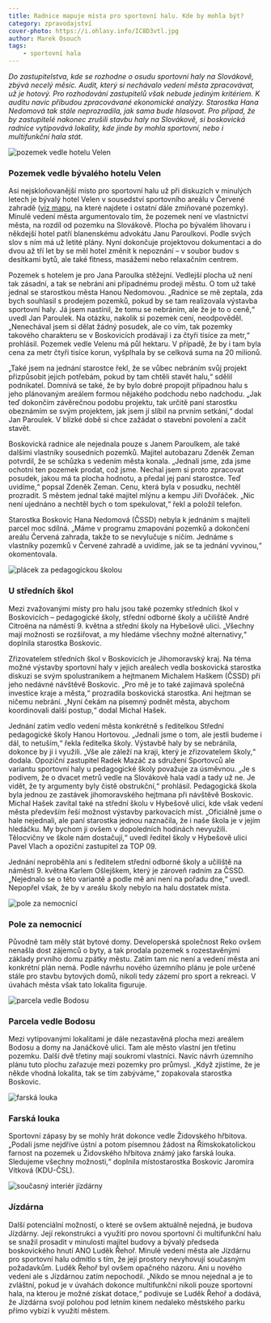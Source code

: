 ```yaml
---
title: Radnice mapuje místa pro sportovní halu. Kde by mohla být?
category: zpravodajství
cover-photo: https://i.ohlasy.info/IC8D3vtl.jpg
author: Marek Osouch
tags:
    - sportovní hala
---
```


*Do zastupitelstva, kde se rozhodne o osudu sportovní haly na Slovákově, zbývá necelý měsíc. Audit, který si nechávalo vedení města zpracovávat, už je hotový. Pro rozhodování zastupitelů však nebude jediným kritériem. K auditu navíc přibudou zpracovávané ekonomické analýzy. Starostka Hana Nedomová tak stále neprozradila, jak sama bude hlasovat. Pro případ, že by zastupitelé nakonec zrušili stavbu haly na Slovákově, si boskovická radnice vytipovává lokality, kde jinde by mohla sportovní, nebo i multifunkční hala stát.*

<img src="https://i.ohlasy.info/IC8D3vt.jpg" alt="pozemek vedle hotelu Velen" class="img-responsive">

### Pozemek vedle bývalého hotelu Velen

Asi nejskloňovanější místo pro sportovní halu už při diskuzích v minulých letech je bývalý hotel Velen v sousedství sportovního areálu v Červené zahradě ([viz mapu](http://mapy.cz/s/irAo), na které najdete i ostatní dále zmiňované pozemky). Minulé vedení města argumentovalo tím, že pozemek není ve vlastnictví města, na rozdíl od pozemku na Slovákově. Plocha po bývalém lihovaru i někdejší hotel patří blanenskému advokátu Janu Paroulkovi. Podle svých slov s ním má už letité plány. Nyní dokončuje projektovou dokumentaci a do dvou až tří let by se měl hotel změnit k nepoznání – v soubor budov s desítkami bytů, ale také fitness, masážemi nebo relaxačním centrem.

Pozemek s hotelem je pro Jana Paroulka stěžejní. Vedlejší plocha už není tak zásadní, a tak se nebrání ani případnému prodeji městu. O tom už také jednal se starostkou města Hanou Nedomovou. „Radnice se mě zeptala, zda bych souhlasil s prodejem pozemků, pokud by se tam realizovala výstavba sportovní haly. Já jsem nastínil, že tomu se nebráním, ale že je to o ceně,“ uvedl Jan Paroulek. Na otázku, nakolik si pozemek cení, neodpověděl. „Nenechával jsem si dělat žádný posudek, ale co vím, tak pozemky takového charakteru se v Boskovicích prodávají i za čtyři tisíce za metr,“ prohlásil. Pozemek vedle Velenu má půl hektaru. V případě, že by i tam byla cena za metr čtyři tisíce korun, vyšplhala by se celková suma na 20 milionů.
 
„Také jsem na jednání starostce řekl, že se vůbec nebráním svůj projekt přizpůsobit jejich potřebám, pokud by tam chtěli stavět halu,“ sdělil podnikatel. Domnívá se také, že by bylo dobré propojit případnou halu s jeho plánovaným areálem formou nějakého podchodu nebo nadchodu. „Jak teď dokončím závěrečnou podobu projektu, tak určitě paní starostku obeznámím se svým projektem, jak jsem jí slíbil na prvním setkání,“ dodal Jan Paroulek. V blízké době si chce zažádat o stavební povolení a začít stavět. 

Boskovická radnice ale nejednala pouze s Janem Paroulkem, ale také dalšími vlastníky sousedních pozemků. Majitel autobazaru Zdeněk Zeman potvrdil, že se schůzka s vedením města konala. „Jednali jsme, zda jsme ochotni ten pozemek prodat, což jsme. Nechal jsem si proto zpracovat posudek, jakou má ta plocha hodnotu, a předal jej paní starostce. Teď uvidíme,“ popsal Zdeněk Zeman. Cenu, která byla v posudku, nechtěl prozradit. S městem jednal také majitel mlýnu a kempu Jiří Dvořáček. „Nic není ujednáno a nechtěl bych o tom spekulovat,“ řekl a položil telefon.

Starostka Boskovic Hana Nedomová (ČSSD) nebyla k jednáním s majiteli parcel moc sdílná. „Máme v programu zmapování pozemků a dokončení areálu Červená zahrada, takže to se nevylučuje s ničím. Jednáme s vlastníky pozemků v Červené zahradě a uvidíme, jak se ta jednání vyvinou,“ okomentovala.

<img src="https://i.ohlasy.info/AVRP4gU.jpg" alt="plácek za pedagogickou školou" class="img-responsive">

### U středních škol  

Mezi zvažovanými místy pro halu jsou také pozemky středních škol v Boskovicích – pedagogické školy, střední odborné školy a učiliště André Citroëna na náměstí 9. května a střední školy na Hybešově ulici. „Všechny mají možnosti se rozšiřovat, a my hledáme všechny možné alternativy,“ doplnila starostka Boskovic.

Zřizovatelem středních škol v Boskovicích je Jihomoravský kraj. Na téma možné výstavby sportovní haly v jejich areálech vedla boskovická starostka diskuzi se svým spolustraníkem a hejtmanem Michalem Haškem (ČSSD) při jeho nedávné návštěvě Boskovic. „Pro mě je to také zajímavá společná investice kraje a města,“ prozradila boskovická starostka. Ani hejtman se ničemu nebrání. „Nyní čekám na písemný  podnět města, abychom koordinovali další postup,“ dodal Michal Hašek. 

Jednání zatím vedlo vedení města konkrétně s ředitelkou Střední pedagogické školy Hanou Hortovou. „Jednali jsme o tom, ale jestli budeme i dál, to netuším,“ řekla ředitelka školy. Výstavbě haly by se nebránila, dokonce by ji i využili. „Vše ale záleží na kraji, který je zřizovatelem školy,“ dodala. Opoziční zastupitel Radek Mazáč za sdružení Sportovců ale variantu sportovní haly u pedagogické školy považuje za úsměvnou. „Je s podivem, že o dvacet metrů vedle na Slovákově hala vadí a tady už ne. Je vidět, že ty argumenty byly čistě obstrukční,“ prohlásil. Pedagogická škola byla jednou ze zastávek jihomoravského hejtmana při návštěvě Boskovic. Michal Hašek zavítal také na střední školu v Hybešově ulici, kde však vedení města především řeší možnost výstavby parkovacích míst. „Oficiálně jsme o hale nejednali, ale paní starostka jednou naznačila, že i naše škola je v jejím hledáčku. My bychom ji ovšem v dopoledních hodinách nevyužili. Tělocvičny ve škole nám dostačují,“ uvedl ředitel školy v Hybešově ulici Pavel Vlach a opoziční zastupitel za TOP 09.

Jednání neproběhla ani s ředitelem střední odborné školy a učiliště na náměstí 9. května Karlem Ošlejškem, který je zároveň radním za ČSSD. „Nejednalo se o této variantě a podle mě ani není na pořadu dne,“ uvedl. Nepopřel však, že by v areálu školy nebylo na halu dostatek místa. 

<img src="https://i.ohlasy.info/KZ8hEuX.jpg" alt="pole za nemocnicí" class="img-responsive">

### Pole za nemocnicí

Původně tam měly stát bytové domy. Developerská společnost Reko ovšem nenašla dost zájemců o byty, a tak prodala pozemek s rozestavěnými základy prvního domu zpátky městu. Zatím tam nic není a vedení města ani konkrétní plán nemá. Podle návrhu nového územního plánu je pole určené stále pro stavbu bytových domů, nikoli tedy zázemí pro sport a rekreaci. V úvahách města však tato lokalita figuruje.

<img src="https://i.ohlasy.info/B9BYva1.jpg" alt="parcela vedle Bodosu" class="img-responsive">

### Parcela vedle Bodosu

Mezi vytipovanými lokalitami je dále nezastavěná plocha mezi areálem Bodosu a domy na Janáčkově ulici. Tam ale město vlastní jen třetinu pozemku. Další dvě třetiny mají soukromí vlastníci. Navíc návrh územního plánu tuto plochu zařazuje mezi pozemky pro průmysl. „Když zjistíme, že je někde vhodná lokalita, tak se tím zabýváme,“ zopakovala starostka Boskovic. 

<img src="https://i.ohlasy.info/O6p8ya2.jpg" alt="farská louka" class="img-responsive">

### Farská louka

Sportovní zápasy by se mohly hrát dokonce vedle Židovského hřbitova. „Podali jsme nejdříve ústní a potom písemnou žádost na Římskokatolickou farnost na pozemek u Židovského hřbitova známý jako farská louka. Sledujeme všechny možnosti,“ doplnila místostarostka Boskovic Jaromíra Vítková (KDU-ČSL).

<img src="https://i.ohlasy.info/TGSWTN1.jpg" alt="současný interiér jízdárny" class="img-responsive">

### Jízdárna

Další potenciální možností, o které se ovšem aktuálně nejedná, je budova Jízdárny. Její rekonstrukci a využití pro novou sportovní či multifunkční halu se snažil prosadit v minulosti majitel budovy a bývalý předseda boskovického hnutí ANO Luděk Řehoř. Minulé vedení města ale Jízdárnu pro sportovní halu odmítlo s tím, že její prostory nevyhovují současným požadavkům. Luděk Řehoř byl ovšem opačného názoru. Ani u nového vedení ale s Jízdárnou zatím nepochodil. „Nikdo se mnou nejednal a je to zvláštní, pokud je v úvahách dokonce multifunkční nikoli pouze sportovní hala, na kterou je možné získat dotace,“ podivuje se Luděk Řehoř a dodává, že Jízdárna svojí polohou pod letním kinem nedaleko městského parku přímo vybízí k využití městem.
